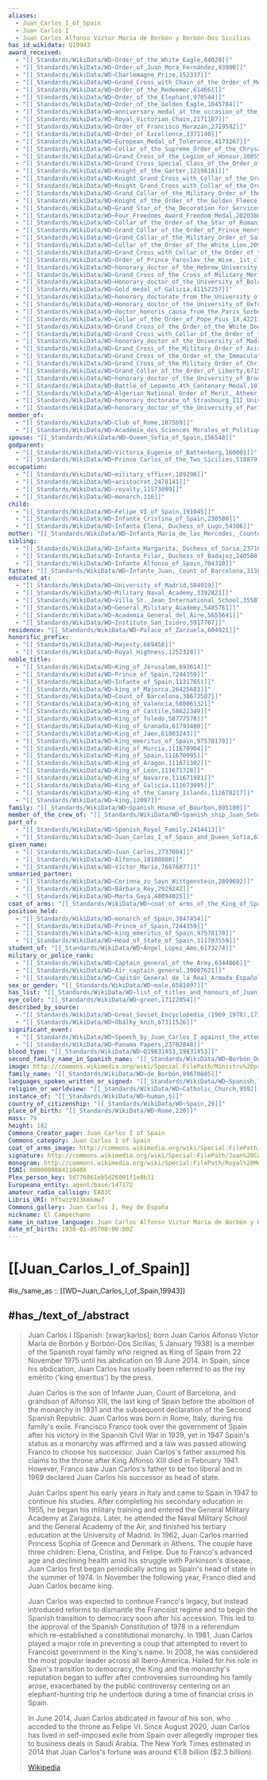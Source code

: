```yaml
---
aliases:
  - Juan_Carlos_I_of_Spain
  - Juan Carlos I
  - Juan Carlos Alfonso Víctor María de Borbón y Borbón-Dos Sicilias
has_id_wikidata: Q19943
award_received:
  - "[[_Standards/WikiData/WD~Order_of_the_White_Eagle,84020]]"
  - "[[_Standards/WikiData/WD~Order_of_Juan_Mora_Fernández,93900]]"
  - "[[_Standards/WikiData/WD~Charlemagne_Prize,152337]]"
  - "[[_Standards/WikiData/WD~Grand_Cross_with_Chain_of_the_Order_of_Merit_of_the_Republic_of_Hungary_(civil),458895]]"
  - "[[_Standards/WikiData/WD~Order_of_the_Redeemer,614661]]"
  - "[[_Standards/WikiData/WD~Order_of_the_Elephant,976544]]"
  - "[[_Standards/WikiData/WD~Order_of_the_Golden_Eagle,1045784]]"
  - "[[_Standards/WikiData/WD~anniversary_medal_at_the_occasion_of_the_2500th_anniversary_of_the_founding_of_the_Iranian_Empire,2001689]]"
  - "[[_Standards/WikiData/WD~Royal_Victorian_Chain,2171187]]"
  - "[[_Standards/WikiData/WD~Order_of_Francisco_Morazán,2719582]]"
  - "[[_Standards/WikiData/WD~Order_of_Excellence,3371140]]"
  - "[[_Standards/WikiData/WD~European_Medal_of_Tolerance,4173267]]"
  - "[[_Standards/WikiData/WD~Collar_of_the_Supreme_Order_of_the_Chrysanthemum,5357263]]"
  - "[[_Standards/WikiData/WD~Grand_Cross_of_the_Legion_of_Honour,10855226]]"
  - "[[_Standards/WikiData/WD~Grand_Cross_Special_Class_of_the_Order_of_Merit_of_the_Federal_Republic_of_Germany,10904959]]"
  - "[[_Standards/WikiData/WD~Knight_of_the_Garter,12198181]]"
  - "[[_Standards/WikiData/WD~Knight_Grand_Cross_with_Collar_of_the_Order_of_Saint_Olav,13377517]]"
  - "[[_Standards/WikiData/WD~Knight_Grand_Cross_with_Collar_of_the_Order_of_Merit_of_the_Italian_Republic,14539990]]"
  - "[[_Standards/WikiData/WD~Grand_Collar_of_the_Military_Order_of_the_Tower_and_Sword,15042107]]"
  - "[[_Standards/WikiData/WD~Knight_of_the_Order_of_the_Golden_Fleece,15117228]]"
  - "[[_Standards/WikiData/WD~Grand_Star_of_the_Decoration_for_Services_to_the_Republic_of_Austria,17409133]]"
  - "[[_Standards/WikiData/WD~Four_Freedoms_Award_Freedom_Medal,20203866]]"
  - "[[_Standards/WikiData/WD~Collar_of_the_Order_of_the_Star_of_Romania,20857526]]"
  - "[[_Standards/WikiData/WD~Grand_Collar_of_the_Order_of_Prince_Henry,20859482]]"
  - "[[_Standards/WikiData/WD~Grand_Collar_of_the_Military_Order_of_Saint_James_of_the_Sword,20886603]]"
  - "[[_Standards/WikiData/WD~Collar_of_the_Order_of_the_White_Lion,20966612]]"
  - "[[_Standards/WikiData/WD~Grand_Cross_with_Collar_of_the_Order_of_the_White_Rose_of_Finland,23769799]]"
  - "[[_Standards/WikiData/WD~Order_of_Prince_Yaroslav_the_Wise,_1st_class,28481165]]"
  - "[[_Standards/WikiData/WD~honorary_doctor_of_the_Hebrew_University_of_Jerusalem,28861731]]"
  - "[[_Standards/WikiData/WD~Grand_Cross_of_the_Cross_of_Military_Merit_with_White_Decoration,35795612]]"
  - "[[_Standards/WikiData/WD~Honorary_doctor_of_the_University_of_Bologna,40743212]]"
  - "[[_Standards/WikiData/WD~Gold_medal_of_Galicia,41152257]]"
  - "[[_Standards/WikiData/WD~honorary_doctorate_from_the_University_of_Cambridge,41795465]]"
  - "[[_Standards/WikiData/WD~Honorary_doctor_of_the_University_of_Oxford,42043175]]"
  - "[[_Standards/WikiData/WD~doctor_honoris_causa_from_the_Paris_Sorbonne_University,42171927]]"
  - "[[_Standards/WikiData/WD~Collar_of_the_Order_of_Pope_Pius_IX,42217122]]"
  - "[[_Standards/WikiData/WD~Grand_Cross_of_the_Order_of_the_White_Double_Cross,43388249]]"
  - "[[_Standards/WikiData/WD~Grand_Cross_with_Collar_of_the_Order_of_the_Three_Stars,47086409]]"
  - "[[_Standards/WikiData/WD~honorary_doctor_of_the_University_of_Madrid_Complutense,50621171]]"
  - "[[_Standards/WikiData/WD~Grand_Cross_of_the_Military_Order_of_Avis,59189509]]"
  - "[[_Standards/WikiData/WD~Grand_Cross_of_the_Order_of_the_Immaculate_Conception_of_Vila_Viçosa,59358159]]"
  - "[[_Standards/WikiData/WD~Grand_Cross_of_the_Military_Order_of_Christ,66476530]]"
  - "[[_Standards/WikiData/WD~Grand_Collar_of_the_Order_of_Liberty,67155304]]"
  - "[[_Standards/WikiData/WD~honorary_doctor_of_the_University_of_Brasília,85422666]]"
  - "[[_Standards/WikiData/WD~Battle_of_Lepanto_4th_Centenary_Medal,101072151]]"
  - "[[_Standards/WikiData/WD~Algerian_National_Order_of_Merit,_Atheer_rank,109954031]]"
  - "[[_Standards/WikiData/WD~honorary_doctorate_of_Strasbourg_III_University,126416216]]"
  - "[[_Standards/WikiData/WD~honorary_doctor_of_the_University_of_Paris_1_Pantheon_Sorbonne,126416227]]"
member_of:
  - "[[_Standards/WikiData/WD~Club_of_Rome,107569]]"
  - "[[_Standards/WikiData/WD~Académie_des_Sciences_Morales_et_Politiques,337543]]"
spouse: "[[_Standards/WikiData/WD~Queen_Sofía_of_Spain,156548]]"
godparent:
  - "[[_Standards/WikiData/WD~Victoria_Eugenie_of_Battenberg,160001]]"
  - "[[_Standards/WikiData/WD~Prince_Carlos_of_the_Two_Sicilies,518879]]"
occupation:
  - "[[_Standards/WikiData/WD~military_officer,189290]]"
  - "[[_Standards/WikiData/WD~aristocrat,2478141]]"
  - "[[_Standards/WikiData/WD~royalty,11573099]]"
  - "[[_Standards/WikiData/WD~monarch,116]]"
child:
  - "[[_Standards/WikiData/WD~Felipe_VI_of_Spain,191045]]"
  - "[[_Standards/WikiData/WD~Infanta_Cristina_of_Spain,230580]]"
  - "[[_Standards/WikiData/WD~Infanta_Elena,_Duchess_of_Lugo,54386]]"
mother: "[[_Standards/WikiData/WD~Infanta_María_de_las_Mercedes,_Countess_of_Barcelona,235128]]"
sibling:
  - "[[_Standards/WikiData/WD~Infanta_Margarita,_Duchess_of_Soria,237165]]"
  - "[[_Standards/WikiData/WD~Infanta_Pilar,_Duchess_of_Badajoz,240580]]"
  - "[[_Standards/WikiData/WD~Infante_Alfonso_of_Spain,704310]]"
father: "[[_Standards/WikiData/WD~Infante_Juan,_Count_of_Barcelona,313857]]"
educated_at:
  - "[[_Standards/WikiData/WD~University_of_Madrid,584919]]"
  - "[[_Standards/WikiData/WD~Military_Naval_Academy,3392821]]"
  - "[[_Standards/WikiData/WD~Villa_St._Jean_International_School,3558736]]"
  - "[[_Standards/WikiData/WD~General_Military_Academy,5485761]]"
  - "[[_Standards/WikiData/WD~Academia_General_del_Aire,5655641]]"
  - "[[_Standards/WikiData/WD~Instituto_San_Isidro,5917707]]"
residence: "[[_Standards/WikiData/WD~Palace_of_Zarzuela,604921]]"
honorific_prefix:
  - "[[_Standards/WikiData/WD~Majesty,669458]]"
  - "[[_Standards/WikiData/WD~Royal_Highness,1252328]]"
noble_title:
  - "[[_Standards/WikiData/WD~King_of_Jerusalem,693614]]"
  - "[[_Standards/WikiData/WD~Prince_of_Spain,7244359]]"
  - "[[_Standards/WikiData/WD~Infante_of_Spain,11317651]]"
  - "[[_Standards/WikiData/WD~king_of_Majorca,26425683]]"
  - "[[_Standards/WikiData/WD~Count_of_Barcelona,38673587]]"
  - "[[_Standards/WikiData/WD~King_of_Valencia,58006132]]"
  - "[[_Standards/WikiData/WD~King_of_Castile,58622349]]"
  - "[[_Standards/WikiData/WD~King_of_Toledo,58777578]]"
  - "[[_Standards/WikiData/WD~King_of_Granada,61793480]]"
  - "[[_Standards/WikiData/WD~King_of_Jaen,61803243]]"
  - "[[_Standards/WikiData/WD~king_emeritus_of_Spain,97578170]]"
  - "[[_Standards/WikiData/WD~King_of_Murcia,111670904]]"
  - "[[_Standards/WikiData/WD~King_of_Spain,111670995]]"
  - "[[_Standards/WikiData/WD~King_of_Aragon,111671302]]"
  - "[[_Standards/WikiData/WD~King_of_León,111671728]]"
  - "[[_Standards/WikiData/WD~King_of_Navarre,111671981]]"
  - "[[_Standards/WikiData/WD~King_of_Galicia,111673095]]"
  - "[[_Standards/WikiData/WD~King_of_the_Canary_Islands,111678217]]"
  - "[[_Standards/WikiData/WD~king,12097]]"
family: "[[_Standards/WikiData/WD~Spanish_House_of_Bourbon,895180]]"
member_of_the_crew_of: "[[_Standards/WikiData/WD~Spanish_ship_Juan_Sebastián_Elcano,953860]]"
part_of:
  - "[[_Standards/WikiData/WD~Spanish_Royal_Family,2414413]]"
  - "[[_Standards/WikiData/WD~Juan_Carlos_I_of_Spain_and_Queen_Sofía,63195740]]"
given_name:
  - "[[_Standards/WikiData/WD~Juan_Carlos,2737004]]"
  - "[[_Standards/WikiData/WD~Alfonso,18180808]]"
  - "[[_Standards/WikiData/WD~Víctor_María,76876877]]"
unmarried_partner:
  - "[[_Standards/WikiData/WD~Corinna_zu_Sayn_Wittgenstein,2899692]]"
  - "[[_Standards/WikiData/WD~Bárbara_Rey,2929242]]"
  - "[[_Standards/WikiData/WD~Marta_Gayà,48094025]]"
coat_of_arms: "[[_Standards/WikiData/WD~coat_of_arms_of_the_King_of_Spain,3774899]]"
position_held:
  - "[[_Standards/WikiData/WD~monarch_of_Spain,3847454]]"
  - "[[_Standards/WikiData/WD~Prince_of_Spain,7244359]]"
  - "[[_Standards/WikiData/WD~king_emeritus_of_Spain,97578170]]"
  - "[[_Standards/WikiData/WD~Head_of_State_of_Spain,111703559]]"
student_of: "[[_Standards/WikiData/WD~Ángel_López_Amo,6173274]]"
military_or_police_rank:
  - "[[_Standards/WikiData/WD~Captain_general_of_the_Army,6344866]]"
  - "[[_Standards/WikiData/WD~Air_captain_general,30007621]]"
  - "[[_Standards/WikiData/WD~Capitán_General_de_la_Real_Armada_Española,107145169]]"
sex_or_gender: "[[_Standards/WikiData/WD~male,6581097]]"
has_list: "[[_Standards/WikiData/WD~list_of_titles_and_honours_of_Juan_Carlos_I_of_Spain,6643367]]"
eye_color: "[[_Standards/WikiData/WD~green,17122854]]"
described_by_source:
  - "[[_Standards/WikiData/WD~Great_Soviet_Encyclopedia_(1969_1978),17378135]]"
  - "[[_Standards/WikiData/WD~Obálky_knih,67311526]]"
significant_event:
  - "[[_Standards/WikiData/WD~Speech_by_Juan_Carlos_I_against_the_attempted_coup_d'état,19431313]]"
  - "[[_Standards/WikiData/WD~Panama_Papers,23702848]]"
blood_type: "[[_Standards/WikiData/WD~Q19831453,19831453]]"
second_family_name_in_Spanish_name: "[[_Standards/WikiData/WD~Borbón_Dos_Sicilias,47396338]]"
image: http://commons.wikimedia.org/wiki/Special:FilePath/Ministru%20prezidents%20Valdis%20Dombrovskis%20ofici%C4%81l%C4%81s%20pusdien%C4%81s%20tiekas%20ar%20Sp%C4%81nijas%20karali%20Huanu%20Karlosu%20I%20un%20karalieni%20Sofiju%20%283506936051%29%20%28cropped%29.jpg
family_name: "[[_Standards/WikiData/WD~de_Borbón,99670885]]"
languages_spoken_written_or_signed: "[[_Standards/WikiData/WD~Spanish,1321]]"
religion_or_worldview: "[[_Standards/WikiData/WD~Catholic_Church,9592]]"
instance_of: "[[_Standards/WikiData/WD~human,5]]"
country_of_citizenship: "[[_Standards/WikiData/WD~Spain,29]]"
place_of_birth: "[[_Standards/WikiData/WD~Rome,220]]"
mass: 79
height: 182
Commons_Creator_page: Juan Carlos I of Spain
Commons_category: Juan Carlos I of Spain
coat_of_arms_image: http://commons.wikimedia.org/wiki/Special:FilePath/Coat%20of%20Arms%20of%20Juan%20Carlos%20I%20of%20Spain.svg
signature: http://commons.wikimedia.org/wiki/Special:FilePath/Juan%20Carlos%20I%20of%20Spain%20Signature.svg
monogram: http://commons.wikimedia.org/wiki/Special:FilePath/Royal%20Monogram%20of%20Juan%20Carlos%20I%20of%20Spain.svg
ISNI: 000000008411040X
Plex_person_key: 5d776861eb5d26001f1e8b31
Europeana_entity: agent/base/147172
amateur_radio_callsign: EA0JC
Libris_URI: hftwzz913kmkmw7
Commons_gallery: Juan Carlos I, Rey de España
nickname: El Campechano
name_in_native_language: Juan Carlos Alfonso Victor María de Borbón y Borbón Dos Sicilias
date_of_birth: 1938-01-05T00:00:00Z
---
```


# [[Juan_Carlos_I_of_Spain]] 

#is_/same_as :: [[WD~Juan_Carlos_I_of_Spain,19943]] 

## #has_/text_of_/abstract 

> Juan Carlos I (Spanish: [xwaŋˈkaɾlos]; born Juan Carlos Alfonso Víctor María de Borbón y Borbón-Dos Sicilias, 5 January 1938) is a member of the Spanish royal family 
> who reigned as King of Spain from 22 November 1975 until his abdication on 19 June 2014. 
> In Spain, since his abdication, Juan Carlos has usually been referred to as the rey emérito ('king emeritus') by the press.
>
> Juan Carlos is the son of Infante Juan, Count of Barcelona, and grandson of Alfonso XIII, the last king of Spain before the abolition of the monarchy in 1931 and the subsequent declaration of the Second Spanish Republic. Juan Carlos was born in Rome, Italy, during his family's exile. Francisco Franco took over the government of Spain after his victory in the Spanish Civil War in 1939, yet in 1947 Spain's status as a monarchy was affirmed and a law was passed allowing Franco to choose his successor. Juan Carlos's father assumed his claims to the throne after King Alfonso XIII died in February 1941. However, Franco saw Juan Carlos's father to be too liberal and in 1969 declared Juan Carlos his successor as head of state.
>
> Juan Carlos spent his early years in Italy and came to Spain in 1947 to continue his studies. After completing his secondary education in 1955, he began his military training and entered the General Military Academy at Zaragoza. Later, he attended the Naval Military School and the General Academy of the Air, and finished his tertiary education at the University of Madrid. In 1962, Juan Carlos married Princess Sophia of Greece and Denmark in Athens. The couple have three children: Elena, Cristina, and Felipe. Due to Franco's advanced age and declining health amid his struggle with Parkinson's disease, Juan Carlos first began periodically acting as Spain's head of state in the summer of 1974. In November the following year, Franco died and Juan Carlos became king.
>
> Juan Carlos was expected to continue Franco's legacy, but instead introduced reforms to dismantle the Francoist regime and to begin the Spanish transition to democracy soon after his accession. This led to the approval of the Spanish Constitution of 1978 in a referendum which re-established a constitutional monarchy. In 1981, Juan Carlos played a major role in preventing a coup that attempted to revert to Francoist government in the King's name. In 2008, he was considered the most popular leader across all Ibero-America. Hailed for his role in Spain's transition to democracy, the King and the monarchy's reputation began to suffer after controversies surrounding his family arose, exacerbated by the public controversy centering on an elephant-hunting trip he undertook during a time of financial crisis in Spain.
>
> In June 2014, Juan Carlos abdicated in favour of his son, who acceded to the throne as Felipe VI. Since August 2020, Juan Carlos has lived in self-imposed exile from Spain over allegedly improper ties to business deals in Saudi Arabia. The New York Times estimated in 2014 that Juan Carlos's fortune was around €1.8 billion ($2.3 billion).
>
> [Wikipedia](https://en.wikipedia.org/wiki/Juan%20Carlos%20I) 

